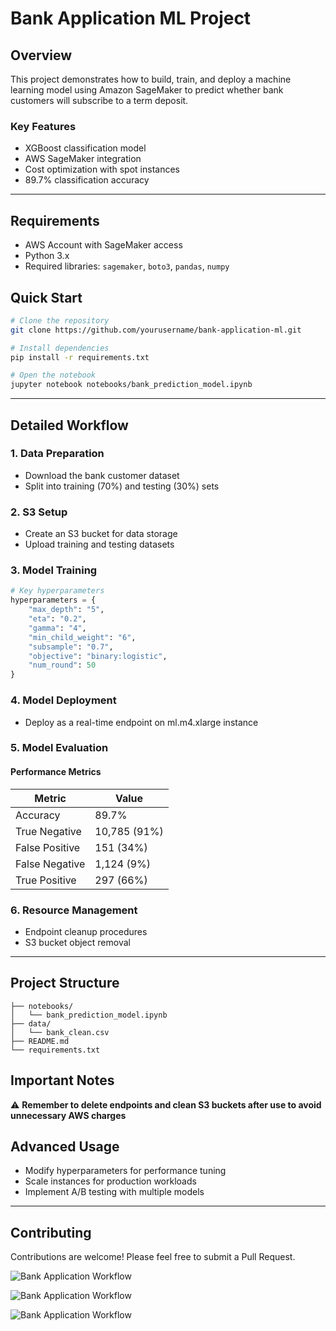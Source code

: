# Bank Application ML Project

## Overview
This project demonstrates how to build, train, and deploy a machine learning model using Amazon SageMaker to predict whether bank customers will subscribe to a term deposit.

### Key Features
- XGBoost classification model
- AWS SageMaker integration
- Cost optimization with spot instances
- 89.7% classification accuracy

---

## Requirements
- AWS Account with SageMaker access
- Python 3.x
- Required libraries: `sagemaker`, `boto3`, `pandas`, `numpy`

## Quick Start
```bash
# Clone the repository
git clone https://github.com/yourusername/bank-application-ml.git

# Install dependencies
pip install -r requirements.txt

# Open the notebook
jupyter notebook notebooks/bank_prediction_model.ipynb
```

---

## Detailed Workflow

### 1. Data Preparation
- Download the bank customer dataset
- Split into training (70%) and testing (30%) sets

### 2. S3 Setup
- Create an S3 bucket for data storage
- Upload training and testing datasets

### 3. Model Training
```python
# Key hyperparameters
hyperparameters = {
    "max_depth": "5",
    "eta": "0.2",
    "gamma": "4",
    "min_child_weight": "6",
    "subsample": "0.7",
    "objective": "binary:logistic",
    "num_round": 50
}
```

### 4. Model Deployment
- Deploy as a real-time endpoint on ml.m4.xlarge instance

### 5. Model Evaluation
#### Performance Metrics
| Metric | Value |
|--------|-------|
| Accuracy | 89.7% |
| True Negative | 10,785 (91%) |
| False Positive | 151 (34%) |
| False Negative | 1,124 (9%) |
| True Positive | 297 (66%) |

### 6. Resource Management
- Endpoint cleanup procedures
- S3 bucket object removal

---

## Project Structure
```
├── notebooks/
│   └── bank_prediction_model.ipynb
├── data/
│   └── bank_clean.csv
├── README.md
└── requirements.txt
```

## Important Notes
⚠️ **Remember to delete endpoints and clean S3 buckets after use to avoid unnecessary AWS charges**

## Advanced Usage
- Modify hyperparameters for performance tuning
- Scale instances for production workloads
- Implement A/B testing with multiple models

---

## Contributing
Contributions are welcome! Please feel free to submit a Pull Request.

![Bank Application Workflow](BankApplicationProject\Images\Training.png.png "ML Workflow")

![Bank Application Workflow](BankApplicationProject\Images\ConfusionMatrix.png.png "ML Workflow")

![Bank Application Workflow](BankApplicationProject\Images\DeletingEndPoints.png.png "ML Workflow")


